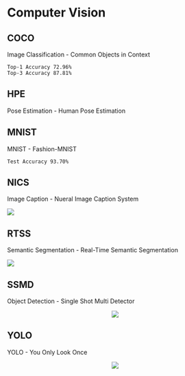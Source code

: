 # Computer Vision

## COCO

Image Classification - Common Objects in Context

```
Top-1 Accuracy 72.96%
Top-3 Accuracy 87.81%
```

## HPE

Pose Estimation - Human Pose Estimation

## MNIST

MNIST - Fashion-MNIST

```
Test Accuracy 93.70%
```

## NICS

Image Caption - Nueral Image Caption System

<img src="NICS/nics300x300_better.png">

## RTSS

Semantic Segmentation - Real-Time Semantic Segmentation

<p aling="center">
  <img src="RTSS/rtss.gif">
</p>

## SSMD

Object Detection - Single Shot Multi Detector

<p align="center">
  <img src="SSMD/ssmd.gif">
</p>

## YOLO

YOLO - You Only Look Once

<p align="center">
  <img src="YOLO/yolov3.gif">
</p>
